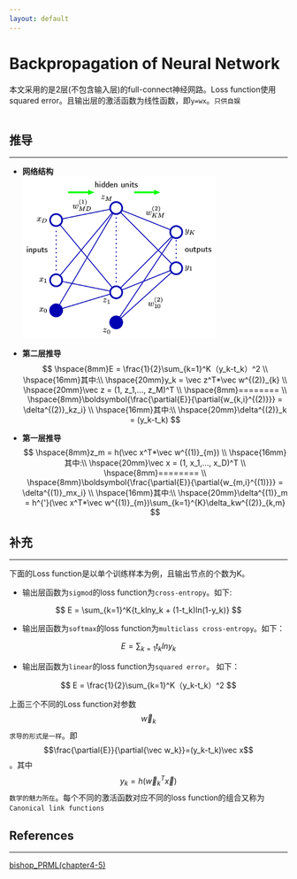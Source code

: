 ```yaml
---
layout: default
---
```


__Backpropagation of Neural Network__
========
本文采用的是2层(不包含输入层)的full-connect神经网路。Loss function使用squared error。且输出层的激活函数为线性函数，即`y=wx`。`只供自娱`    
<br />

__推导__
----------------    
---   
*  __网络结构__     
![mlp](./img/mlp.png)   


*    __第二层推导__    
$$
\hspace{8mm}E = \frac{1}{2}\sum_{k=1}^K（y_k-t_k）^2 \\ 
\hspace{16mm}其中:\\
\hspace{20mm}y_k = \vec z^T*\vec w^{(2)}_{k}   \\
\hspace{20mm}\vec z = (1, z_1,..., z_M)^T  \\
\hspace{8mm}======== \\
\hspace{8mm}\boldsymbol{\frac{\partial{E}}{\partial{w_{k,i}^{(2)}}} = \delta^{(2)}_kz_i}  \\
\hspace{16mm}其中:\\
\hspace{20mm}\delta^{(2)}_k = (y_k-t_k)
$$    

*    __第一层推导__    
$$
\hspace{8mm}z_m = h(\vec x^T*\vec w^{(1)}_{m}) \\
\hspace{16mm}其中:\\
\hspace{20mm}\vec x = (1, x_1,..., x_D)^T  \\
\hspace{8mm}======== \\
\hspace{8mm}\boldsymbol{\frac{\partial{E}}{\partial{w_{m,i}^{(1)}}} = \delta^{(1)}_mx_i}  \\
\hspace{16mm}其中:\\
\hspace{20mm}\delta^{(1)}_m = h^{'}(\vec x^T*\vec w^{(1)}_{m})\sum_{k=1}^{K}\delta_kw^{(2)}_{k,m}
$$


__补充__
----------------    
---   
下面的Loss function是以单个训练样本为例，且输出节点的个数为K。    

*  输出层函数为`sigmod`的loss function为`cross-entropy`。如下:    

$$
E = \sum_{k=1}^K{t_klny_k + (1-t_k)ln(1-y_k)}
$$    
     
*  输出层函数为`softmax`的loss function为`multiclass cross-entropy`。如下：    

$$
E = \sum_{k=1}t_klny_k
$$    

*  输出层函数为`linear`的loss function为`squared error`。 如下：     

$$
E = \frac{1}{2}\sum_{k=1}^K（y_k-t_k）^2
$$    

上面三个不同的Loss function对参数$$\vec w_k$$`求导的形式是一样`。即$$\frac{\partial{E}}{\partial{\vec w_k}}=(y_k-t_k)\vec x$$。其中$$y_k=h(\vec w_k^T \vec x)$$
  `数学的魅力所在`。每个不同的激活函数对应不同的loss function的组合又称为`Canonical link functions`
<br />    

__References__
----------------    
---    
[bishop_PRML(chapter4-5)](http://research.microsoft.com/en-us/um/people/cmbishop/prml/)
